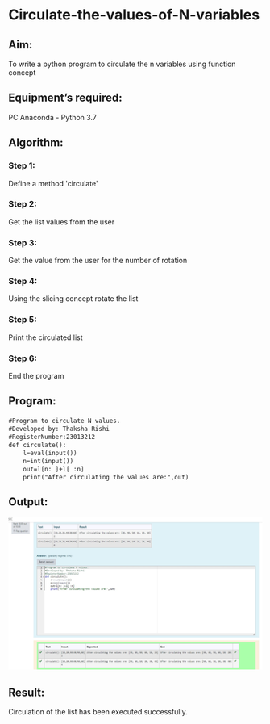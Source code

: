 # Circulate-the-values-of-N-variables
## Aim:
To write a python program to circulate the n variables using function concept
## Equipment’s required:
PC
Anaconda - Python 3.7
## Algorithm: 
### Step 1:
Define a method 'circulate'
### Step 2: 
Get the list values from the user
### Step 3: 
Get the value from the user for the number of rotation
### Step 4: 
Using the slicing concept rotate the list
### Step 5: 
Print the circulated list
### Step 6: 
End the program
## Program:
```
#Program to circulate N values.
#Developed by: Thaksha Rishi
#RegisterNumber:23013212
def circulate():
    l=eval(input())
    n=int(input())
    out=l[n: ]+l[ :n]
    print("After circulating the values are:",out)
```

## Output:
![Alt text](<Screenshot 2023-10-25 205811.jpg>)

## Result:
Circulation of the list has been executed successfully.
